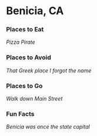 # Benicia, CA

### Places to Eat
*Pizza Pirate*
### Places to Avoid
*That Greek place I forgot the name*
### Places to Go
*Walk down Main Street*
### Fun Facts
*Benicia was once the state capital*
